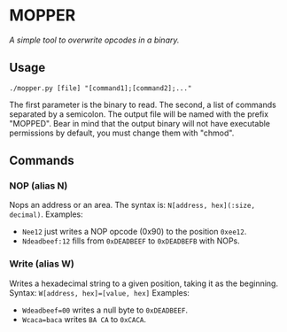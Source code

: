# MOPPER
_A simple tool to overwrite opcodes in a binary._

## Usage
```
./mopper.py [file] "[command1];[command2];..."
```

The first parameter is the binary to read.
The second, a list of commands separated by a semicolon.
The output file will be named with the prefix "MOPPED".
Bear in mind that the output binary will not have executable permissions by default, you must change them with "chmod".

## Commands
### NOP (alias N)
Nops an address or an area.
The syntax is: `N[address, hex](:size, decimal)`.
Examples:
- `Nee12` just writes a NOP opcode (0x90) to the position `0xee12`.
- `Ndeadbeef:12` fills from `0xDEADBEEF` to `0xDEADBEFB` with NOPs.

### Write (alias W)
Writes a hexadecimal string to a given position, taking it as the beginning.
Syntax: `W[address, hex]=[value, hex]`
Examples:
- `Wdeadbeef=00` writes a null byte to `0xDEADBEEF`.
- `Wcaca=baca` writes `BA CA` to `0xCACA`.

